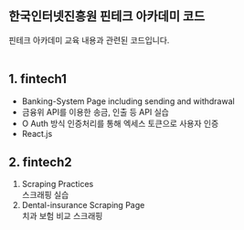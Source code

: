 ## 한국인터넷진흥원 핀테크 아카데미 코드
핀테크 아카데미 교육 내용과 관련된 코드입니다. <br>
<br>

## 1. fintech1
- Banking-System Page including sending and withdrawal <br>
- 금융위 API를 이용한 송금, 인출 등 API 실습
- O Auth 방식 인증처리를 통해 엑세스 토큰으로 사용자 인증
- React.js

## 2. fintech2
  1) Scraping Practices <br>
     스크래핑 실습 <br>
  2) Dental-insurance Scraping Page <br>
     치과 보험 비교 스크래핑<br>
